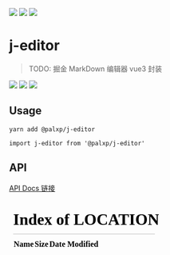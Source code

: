 <img style="display: inline-block;" src="https://img.shields.io/github/watchers/palxiao/front-end-arsenal?style=social" /> <img style="display: inline-block;" src="https://img.shields.io/github/forks/palxiao/front-end-arsenal?style=social" /> <img style="display: inline-block;" src="https://img.shields.io/github/stars/palxiao/front-end-arsenal?style=social" />

# j-editor

> TODO: 掘金 MarkDown 编辑器 vue3 封装

<img style="display: inline-block;" src="https://img.shields.io/npm/v/@palxp/j-editor" /> <img style="display: inline-block;" src="https://img.shields.io/bundlephobia/min/@palxp/j-editor?color=%2344cc88" /> <img style="display: inline-block;" src="https://img.shields.io/npm/dm/@palxp/j-editor" />

## Usage

```
yarn add @palxp/j-editor

import j-editor from '@palxp/j-editor'
```

## API

[API Docs 链接](/#/docs)

  <iframe src="/#/docs/j-editor/index?preview=true" frameborder="0"></iframe>
